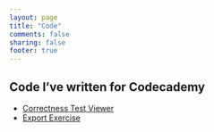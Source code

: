 ```yaml
---
layout: page
title: "Code"
comments: false
sharing: false
footer: true
---
```


## Code I’ve written for Codecademy

* [Correctness Test Viewer](sct-viewer/README.html)
* [Export Exercise](export_exercise/README.html)


